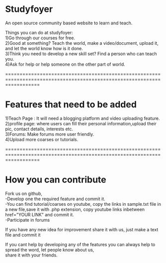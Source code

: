 Studyfoyer
========================================================================================================================

An open source community based website to learn and teach.<br>

Things you can do at studyfoyer:
<br>
1)Go through our courses for free.
<br>
2)Good at something? Teach the world, make a video/document, upload it, and let the world know how is it done.
<br>
3)Think you need to develop a new skill set? Find a person who can teach you.
<br>
4)Ask for help or help someone on the other part of world.
<br>


========================================================================================================================

Features that need to be added <br>
==================================
1)Teach Page : It will need a blogging platform and video uploading feature.<br> 
2)profile page: where users can fill their personal information,upload their pic, contact details, interests etc.
<br>
3)Forums: Make forums more user friendly.
<br>
4)Upload more coarses or tutorials.
<br>


========================================================================================================================

How you can contribute <br>
============================
Fork us on github,<br> 
-Develop one the required feature and commit it.<br>
-You can find tutorial/coarses on youtube, copy the links in sample.txt file in a new file,save it with .php extension, 
copy youtube links inbetween href="YOUR LINK" and commit it.<br>
-Participate in forums <br>

If you have any new idea for improvement share it with us, just make a text file and commit it
<br>


If you cant help by developing any of the features you can always help to spread the word, let people know about us,
<br> share it with your friends.























